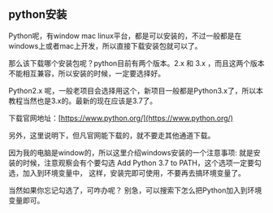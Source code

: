 ## python安装
Python呢，有window mac linux平台，都是可以安装的，不过一般都是在windows上或者mac上开发，所以直接下载安装包就可以了。

那么该下载哪个安装包呢？python目前有两个版本。2.x 和 3.x ，而且这两个版本不能相互兼容，所以安装的时候，一定要选择好。

Python2.x 呢，一般老项目会选择用这个，新项目一般都是Python3.x了，所以本教程当然也是3.x的。最新的现在应该是3.7了。

下载官网地址：[https://www.python.org/](https://www.python.org/)

另外，这里说明下，但凡官网能下载的，就不要走其他通道下载。

因为我的电脑是window的，所以这里介绍windows安装的一个注意事项:
就是安装的时候，注意观察会有个要勾选 Add Python 3.7 to PATH，这个选项一定要勾选，加入到环境变量中，
这样，安装完即可使用，不要再去搞环境变量了。

当然如果你忘记勾选了，可咋办呢？
别急，可以搜索下怎么把Python加入到环境变量即可。
